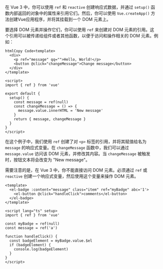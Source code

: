 在 Vue 3 中，你可以使用 `ref` 和 `reactive` 创建响应式数据，并通过 `setup()` 函数内部返回的对象中的属性来引用它们。然后，你可以使用 `Vue.createApp()` 方法创建Vue应用程序，并将其挂载到一个 DOM 元素上。

要选择 DOM 元素并操作它们，你可以使用 `ref` 来创建对 DOM 元素的引用。这个引用可以被传递给组件或者其他函数，以便于访问和操作相关的 DOM 元素。例如：

```
htmlCopy Code<template>
  <div>
    <p ref="message" qq="">Hello, World!</p>
    <button @click="changeMessage">Change message</button>
  </div>
</template>

<script>
import { ref } from 'vue'

export default {
  setup() {
    const message = ref(null)
    const changeMessage = () => {
      message.value.innerHTML = 'New message'
    }
    return { message, changeMessage }
  }
}
</script>
```

在这个例子中，我们使用 `ref` 创建了对 `<p>` 标签的引用，并将其赋值给名为 `message` 的响应式变量。在 `changeMessage` 函数中，我们可以通过 `message.value` 访问该 DOM 元素，并修改其内容。当 `changeMessage` 被触发时，按钮文本将会改变为 "New message"。

需要注意的是，在 Vue 3 中，你不能直接访问 DOM 元素。必须通过 `ref` 或 `reactive` 创建一个响应式变量，然后使用这个变量来操作 DOM 元素。

```
<template>
  <el-badge :content="message" class="item" ref="myBadge" abc='1'>
    <el-button @click="handleClick">comments</el-button>
  </el-badge>
</template>

<script lang="ts" setup>
import { ref } from 'vue'

const myBadge = ref(null)
const message = ref('a')

function handleClick() {
  const badgeElement = myBadge.value.$el
  if (badgeElement) {
    console.log(badgeElement)
  }
}
</script>
```

